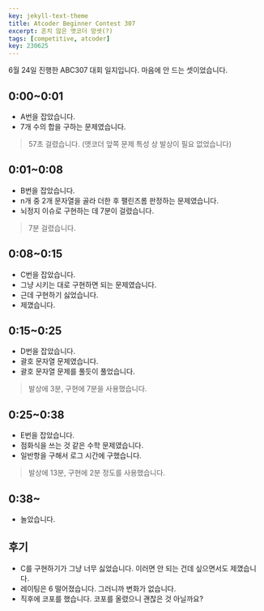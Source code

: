 ```yaml
---
key: jekyll-text-theme
title: Atcoder Beginner Contest 307
excerpt: 흔치 않은 앳코더 망셋(?)
tags: [competitive, atcoder]
key: 230625
---
```

6월 24일 진행한 ABC307 대회 일지입니다. 마음에 안 드는 셋이었습니다.
## 0:00~0:01
- A번을 잡았습니다. 
- 7개 수의 합을 구하는 문제였습니다.
> 57초 걸렸습니다. (앳코더 앞쪽 문제 특성 상 발상이 필요 없었습니다)

## 0:01~0:08
- B번을 잡았습니다.
- n개 중 2개 문자열을 골라 더한 후 팰린즈롬 판정하는 문제였습니다.
- 뇌정지 이슈로 구현하는 데 7분이 걸렸습니다.
> 7분 걸렸습니다.

## 0:08~0:15
- C번을 잡았습니다.
- 그냥 시키는 대로 구현하면 되는 문제였습니다.
- 근데 구현하기 싫었습니다.
- 제꼈습니다.

## 0:15~0:25
- D번을 잡았습니다.
- 괄호 문자열 문제였습니다.
- 괄호 문자열 문제를 풀듯이 풀었습니다.
> 발상에 3분, 구현에 7분을 사용했습니다.

## 0:25~0:38
- E번을 잡았습니다.
- 점화식을 쓰는 것 같은 수학 문제였습니다.
- 일반항을 구해서 로그 시간에 구했습니다.
> 발상에 13분, 구현에 2분 정도를 사용했습니다.

## 0:38~
- 놀았습니다.

## 후기
- C를 구현하기가 그냥 너무 싫었습니다. 이러면 안 되는 건데 싶으면서도 제꼈습니다.
- 레이팅은 6 떨어졌습니다. 그러니까 변화가 없습니다.
- 직후에 코포를 했습니다. 코포를 올렸으니 괜찮은 것 아닐까요?
